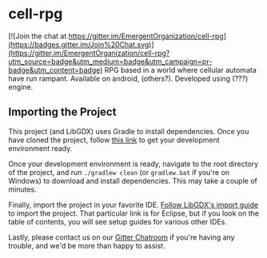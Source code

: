 # cell-rpg

[![Join the chat at https://gitter.im/EmergentOrganization/cell-rpg](https://badges.gitter.im/Join%20Chat.svg)](https://gitter.im/EmergentOrganization/cell-rpg?utm_source=badge&utm_medium=badge&utm_campaign=pr-badge&utm_content=badge)
RPG based in a world where cellular automata have run rampant. 
Available on android, (others?).
Developed using (???) engine.

## Importing the Project
This project (and LibGDX) uses Gradle to install dependencies. Once you have cloned the project, follow [this link](https://github.com/libgdx/libgdx/wiki/Setting-up-your-Development-Environment-%28Eclipse%2C-Intellij-IDEA%2C-NetBeans%29) to get your development environment ready. 

Once your development environment is ready, navigate to the root directory of the project, and run `./gradlew clean` (or `gradlew.bat` if you're on Windows) to download and install dependencies. This may take a couple of minutes.

Finally, import the project in your favorite IDE. [Follow LibGDX's import guide](https://github.com/libgdx/libgdx/wiki/Gradle-and-Eclipse) to import the project. That particular link is for Eclipse, but if you look on the table of contents, you will see setup guides for various other IDEs.

Lastly, please contact us on our [Gitter Chatroom](https://gitter.im/EmergentOrganization/cell-rpg) if you're having any trouble, and we'd be more than happy to assist.

